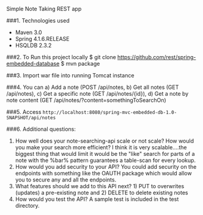 Simple Note Taking REST app

###1. Technologies used
* Maven 3.0
* Spring 4.1.6.RELEASE
* HSQLDB 2.3.2

###2. To Run this project locally
$ git clone https://github.com/rest/spring-embedded-database
$ mvn package

###3. Import war file into running Tomcat instance

###4. You can a) Add a note (POST /api/notes, b) Get all notes (GET /api/notes), c) Get a specific note (GET /api/notes/{id}), d) Get a note by note content (GET /api/notes/?content=somethingToSearchOn)

###5. Access `http://localhost:8080/spring-mvc-embedded-db-1.0-SNAPSHOT/api/notes`

###6. Additional questions:
1) How well does your note-searching-api scale or not scale? How would you make your search more efficient? I think it is very scalable....the biggest thing that would limit it would be the "like" search for parts of a note with the %bar% pattern guarantees a table-scan for every lookup.
2) How would you add security to your API? You could add security on the endpoints with something like the OAUTH package which would allow you to secure any and all the endpoints.
3) What features should we add to this API next? 1) PUT to overwrites (updates) a pre-existing note and 2) DELETE to delete existing notes
4) How would you test the API? A sample test is included in the test directory.